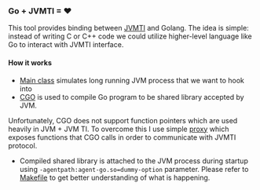 ### Go + JVMTI = ❤

This tool provides binding between [JVMTI](https://docs.oracle.com/javase/8/docs/platform/jvmti/jvmti.html) and Golang. The idea is simple: instead of writing C or C++ code we could utilize higher-level language like Go to interact with JVMTI interface.

#### How it works

* [Main class](src/Main.java) simulates long running JVM process that we want to hook into
* [CGO](src/agent.go) is used to compile Go program to be shared library accepted by JVM.

Unfortunately, CGO does not support function pointers which are used heavily in JVM + JVM TI. To overcome this I use simple [proxy](src/agent-wrapper.c) which exposes functions that CGO calls in order to communicate with JVMTI protocol.

* Compiled shared library is attached to the JVM process during startup using ```-agentpath:agent-go.so=dummy-option``` parameter. Please refer to [Makefile](Makefile) to get better understanding of what is happening.